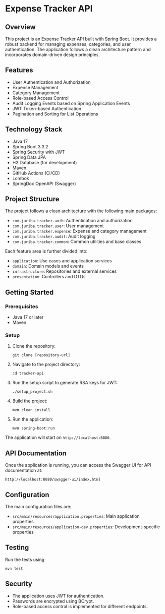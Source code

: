 # Expense Tracker API

## Overview

This project is an Expense Tracker API built with Spring Boot. It provides a robust backend for managing expenses, categories, and user authentication. The application follows a clean architecture pattern and incorporates domain-driven design principles.

## Features

- User Authentication and Authorization
- Expense Management
- Category Management
- Role-based Access Control
- Audit Logging Events based on Spring Application Events
- JWT Token-based Authentication
- Pagination and Sorting for List Operations

## Technology Stack

- Java 17
- Spring Boot 3.3.2
- Spring Security with JWT
- Spring Data JPA
- H2 Database (for development)
- Maven
- GitHub Actions (CI/CD)
- Lombok
- SpringDoc OpenAPI (Swagger)

## Project Structure

The project follows a clean architecture with the following main packages:

- `com.juriba.tracker.auth`: Authentication and authorization
- `com.juriba.tracker.user`: User management
- `com.juriba.tracker.expense`: Expense and category management
- `com.juriba.tracker.audit`: Audit logging
- `com.juriba.tracker.common`: Common utilities and base classes

Each feature area is further divided into:

- `application`: Use cases and application services
- `domain`: Domain models and events
- `infrastructure`: Repositories and external services
- `presentation`: Controllers and DTOs

## Getting Started

### Prerequisites

- Java 17 or later
- Maven

### Setup

1. Clone the repository:
   ```
   git clone [repository-url]
   ```

2. Navigate to the project directory:
   ```
   cd tracker-api
   ```

3. Run the setup script to generate RSA keys for JWT:
   ```
   ./setup_project.sh
   ```

4. Build the project:
   ```
   mvn clean install
   ```

5. Run the application:
   ```
   mvn spring-boot:run
   ```

The application will start on `http://localhost:8080`.

## API Documentation

Once the application is running, you can access the Swagger UI for API documentation at:

```
http://localhost:8080/swagger-ui/index.html
```

## Configuration

The main configuration files are:

- `src/main/resources/application.properties`: Main application properties
- `src/main/resources/application-dev.properties`: Development-specific properties

## Testing

Run the tests using:

```
mvn test
```

## Security

- The application uses JWT for authentication.
- Passwords are encrypted using BCrypt.
- Role-based access control is implemented for different endpoints.

